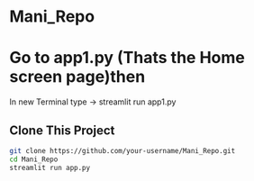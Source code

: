 # Mani_Repo
# Go to app1.py (Thats the Home screen page)then 
In new Terminal type ->  streamlit run app1.py


## Clone This Project
```bash
git clone https://github.com/your-username/Mani_Repo.git
cd Mani_Repo
streamlit run app.py